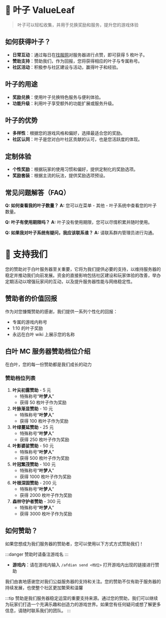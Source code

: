 # 🍃 叶子 ValueLeaf

> 叶子可以轻松收集，并用于兑换奖励和服务，提升您的游戏体验

## 如何获得叶子？

- **日常互动**：通过每日在[找服网](https://www.mczfw.cn/server/2452.html)对服务器进行点赞，即可获得 5 枚叶子。
- **赞助支持**：赞助我们，作为回报，您将获得相应的叶子与专属称号。
- **社区活动**：积极参与社区建设与活动，赢得叶子和经验。

## 叶子的用途

- **奖励兑换**：使用叶子兑换特色服务与便利体验。
- **功能升级**：利用叶子享受额外的功能扩展或服务升级。

## 叶子的优势

- **多样性**：根据您的游戏风格和偏好，选择最适合您的奖励。
- **社区认同**：叶子是您对白叶社区贡献的认可，也是您活跃度的体现。

## 定制体验

- **个性奖励**：根据玩家的使用习惯和偏好，提供定制化的奖励选项。
- **奖励套装**：根据主流的玩法，提供奖励选项预设。

## 常见问题解答（FAQ）

**Q: 如何查看我的叶子数量？**
**A:** 您可以在菜单 - 其他 - 叶子系统中查看您的叶子数量。

**Q: 叶子有使用期限吗？**
**A:** 叶子没有使用期限，您可以尽情积累并随时使用。

**Q: 如果我对叶子系统有疑问，我应该联系谁？**
**A:** 请联系群内管理员进行沟通。

# 💖 支持我们

您的赞助对于白叶服务器至关重要，它将为我们提供必要的支持，以维持服务器的稳定并推动我们向前发展。资金的直接影响包括社区建设和玩家体验的改善，举办定期活动以增强玩家间的互动，以及提升服务器性能与网络稳定性。

## 赞助者的价值回报

作为对您慷慨赞助的感谢，我们提供一系列个性化的回报：

- 专属的游戏内称号
- 1:10 的叶子奖励
- 永远在白叶 wiki 上展示您的名称

## 白叶 MC 服务器赞助档位介绍

在白叶，您的每一份赞助都是我们成长的动力

### 赞助档位列表

1. **叶尖初露赞助** - 5 元
   - 特殊称号“**叶梦人**”
   - 获得 50 枚叶子作为奖励
2. **叶脉渐显赞助** - 10 元
   - 特殊称号“**叶梦人**”
   - 获得 100 枚叶子作为奖励
3. **叶绿蔓延赞助** - 25 元
   - 特殊称号“**叶梦人**”
   - 获得 250 枚叶子作为奖励
4. **叶影婆娑赞助** - 50 元
   - 特殊称号“**叶梦人**”
   - 获得 500 枚叶子作为奖励
5. **叶冠繁茂赞助** - 100 元
   - 特殊称号“**叶梦人**”
   - 获得 1000 枚叶子作为奖励
6. **叶根深固赞助** - 200 元
   - 特殊称号“**叶梦人**”
   - 获得 2000 枚叶子作为奖励
7. **森林守护者赞助** - 300 元
   - 特殊称号“**叶梦人**”
   - 获得 3000 枚叶子作为奖励

## 如何赞助？

如果您想成为我们服务器的赞助者，您可以使用以下方式方式赞助我们！

:::danger
赞助时请备注游戏名
:::

- **游戏内**：请在游戏内输入 `/afdian send <档位>` 打开游戏内出现的链接进行赞助

我们由衷地感谢您对我们公益服务器的支持和关注。您的赞助不仅有助于服务器的持续发展，也使整个社区更加繁荣和温馨

:::tip
赞助是我们服务器稳定运营的重要支持来源。通过您的赞助，我们可以继续为玩家们打造一个充满乐趣和创造力的游戏世界。如果您有任何疑问或想了解更多信息，请随时联系我们的团队。
:::
